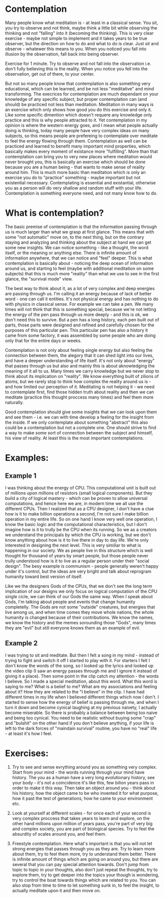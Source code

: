 Contemplation 
=====

Many people know what meditation is - at least in a classical sense. You sit, you try to observe and not think, maybe think a little bit while observing the thinking and not "falling" into it (becoming the thinking). This is very clear exercise - maybe not simple to implement and it takes years to be true observer, but the direction on how to do and what to do is clear. Just sit and observe - whatewer this means to you. When you noticed you fall into illusion by the observation, fall back into being observer. 

Exercise for 1 minute. Try to observe and not fall into the observation i.e. don't fully believing this is the reality. When you notice you fell into the observation, get out of there, to your center. 

But not so many people know that contemplation is also something very educational, which can be learned, and be not less "meditative" and mind transforming. The execrices for contemplation are much dependant on your knowledge of any specific subject, but proper contemplation can (and should) be practiced not less than meditation. Meditation in many ways is an exercise which only shows how good you do this exercise and only it. Like some specific dimention which doesn't requere any knowledge only practice and this is why people attracted to it. Yet contemplation in my opinion is where the western energy goes, and I mean what people actually doing is thinking, today many people have very complex ideas on many subjects, so this means people are prefereing to contemplate over meditate to feel the energy flowing through them. Contemplation as well can be practiced and learned to benefit many important mind properties, which basically makes every moment of existance more "fulfilling". More than that contemplation can bring you to very new places where meditation would never brought you, this is basically an exercise which should be done because you are a human being - that wants to make sense of reality around him. This is much more basic than meditation which is only an exercise you do to "practice" something - maybe important but not existential necessary. Contemplating is essential and existantial, otherwise you as a person will do very shallow and random stuff with your life. Contemplation is something everyone need, and not many know how to do. 

What is contemplation?
========

The basic premise of contemplation is that the information passing through us is much larger than what we grasp at first glance. This means that with some "not automatic" move on, to the next thing, but on the contrary staying and analyzing and thinking about the subject at hand we can get some new insights. We can notice something - like a thought, the word itself, or the meaning or anything else. There is infinite amount of information anywhere, that we can notice and "feel" deeper. This is what contemplation is basically about - noticing the deep ocean of information around us, and starting to feel (maybe with additional meditation on some subjects) that this is much more "reality" than what we use to see in the first glance, the "survival mode" view. 

The best way to think about it, as a lot of very complex and deep energies are passing through us. I'm calling it an energy because of lack of better word - one can call it entities. It's not physical energy and has nothing to do with physics in classical sense. For example we can take a pen. We many times will not think that this is something special, because we're not letting the energy of the pen pass through us more deeply - and this is ok, we don't need this to survive. But a pen has a long history, each pen built out of parts, those parts were designed and refined and carefully chosen for the purposes of this particular pen. This particular pen has also a history it came from some factory, it was assembled by some people who are doing only that for the entire days or weeks. 

Contemplation is not only about feeling single energy but also feeling the connection between them, the alegory that it can shed light into our lives, and have a deeper understanding of life itself. It's not only about "energy" that passes through us but also and mainly this is about aknowledging the meaning of it all to us. Many times we carry knowledge but we never stop to think about its implication on "reality". We know everything built of zilions of atoms, but we rarely stop to think how complex the reality around us is - and how limited our perception of it. Meditating is not helping it - we need to contemplate first, find those hidden truth about reality and then we can meditate (practice this thought proccess many times) and feel them more naturally. 

Good contemplation should give some insights that we can look upon them and see them - i.e. we can with time develop a feeling for the insight from the inside. If we only contemplate about something "abstract" this also could be a contemplation but not a complete one. One should strive to find a way to make some sort of connection between the subject and himself, his view of reality. At least this is the most important contemplations. 

Examples:
========= 

## Example 1

I was thinking about the energy of CPU. This computational unit is built out of millions upon millions of resistors (small logical components). But they build a city of logical mastery - which can be proven to allow universal computations, and hence here we are, in modern time we all use the different CPUs. Then I realized that as a CPU designer, I don't have a clue how is it to make billion operations a second, I'm not sure I make billion operation in my entire life. So on one hand I know very well one operation, I know the basic logic and the computational characteristics, but I don't imagine how is it to trully be the CPU when its running. So we as a creators we understand the principals by which the CPU is working, but we don't know anything about how is it to live there in day to day life. We're only interested in designing the next level. This is very similiar to what is happening in our society. We as people live in this structure which is well thought for thousand of years by smart people, but those people never trully understood how is it to live as a regular person under their "social design". The besy example is communism - people generally weren't happy under it's control, but the ideas are very bright and talk about reprogram humanity toward best version of itself.  

Like we the designers Gods of the CPUs, that we don't see the long term implication of our designs we only focus on logical computation of the CPU single cicle, we can think of our Gods the same way. When I speak about Gods, I'm talking about people and events that change humanity completelly. The Gods are not some "outside" creatures, but energies that live among us, and when time comes they move whole nations, the whole humanity is changed because of their contributions. We know the names, we know the history and the memes sorounding those "Gods", many times they are "evil" but still everyone knows them as an example of evil. 

## Example 2

I was trying to sit and meditate. But then I felt a song in my mind - instead of trying to fight and switch it off I started to play with it. For starters I felt I don't know the words of the song, so I looked up the lyrics and looked up the video clip (I saw an energy passes through me and I ignore it instead of giving it a place). Then some point in the clip catch my attention - the words I believe. So I made a special meditation, about this word. What this word is saying to me? What is a belief to me? What are my associations and feeling about it? How they are related to the "I believe" in the clip. I have had different times in my life when I believed different things which now I don't. I started to sense how the energy of belief is passing through me, and when I turn it down and become cynical laughing at my previous naivety, I actually become miserable. So there is probably a balance between being too naive and being too cynical. You need to be realistic without buying some "crap" and "bulshit" on the other hand if you don't believe anything, if your life is left to the dark forces of "maindain survival" routine, you have no "real" life - at least it's how I feel. 

Exercises: 
=======

1. Try to see and sense evrything around you as something very complex. Start from your mind - the words running through your mind have history. The you as a human have a very long evolutionary history, see your body - it's not a coincidence it's like this, few bilion years pass in order to make it this way. Then take an object around you - think about his history, how the object came to be who invented it for what purpose, how it past the test of generations, how he came to your environment etc. 

2. Look at yourself at different scales - for once each of your second is very complex proccess that takes years to learn and explore, on the other hand millions upon million of years pass, you're part of very big and complex society, you are part of biological species. Try to feel the absurdity of scales around you, and feel them. 

3. Freestyle contemplation. Here what's important is that you will not let strong energies that passes through you as they are. Try to learn more about them, try to feel them more, try to understand them better. There is infinite amount of things which are going on around you, but there are several that you can pay special attention towards. Don't jump from topic to topic in your thoughts, also don't just repeat the thoughts, try to explore them, try to get deeper into the topics your though is wondering, try to control the boat towards things which are related to you. You can also stop from time to time to let something sunk in, to feel the insight, to actually meditate upon it and then move on. 
